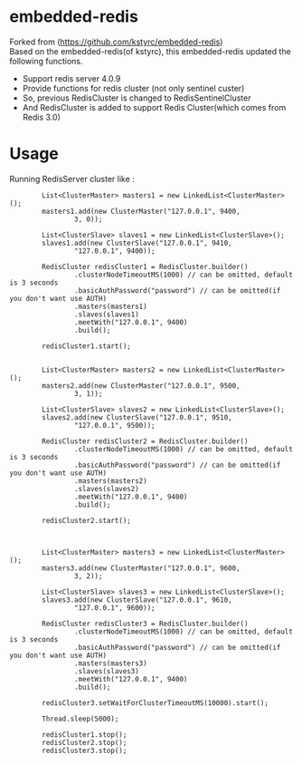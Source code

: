 embedded-redis
==============

Forked from (https://github.com/kstyrc/embedded-redis)</br>
Based on the embedded-redis(of kstyrc), this embedded-redis updated the following functions.
- Support redis server 4.0.9
- Provide functions for redis cluster (not only sentinel custer)
- So, previous RedisCluster is changed to RedisSentinelCluster
- And RedisCluster is added to support Redis Cluster(which comes from Redis 3.0)

Usage
==============

Running RedisServer cluster like :

```
        List<ClusterMaster> masters1 = new LinkedList<ClusterMaster>();
        masters1.add(new ClusterMaster("127.0.0.1", 9400,
                3, 0));

        List<ClusterSlave> slaves1 = new LinkedList<ClusterSlave>();
        slaves1.add(new ClusterSlave("127.0.0.1", 9410,
                "127.0.0.1", 9400));

        RedisCluster redisCluster1 = RedisCluster.builder()
                .clusterNodeTimeoutMS(1000) // can be omitted, default is 3 seconds
                .basicAuthPassword("password") // can be omitted(if you don't want use AUTH)
                .masters(masters1)
                .slaves(slaves1)
                .meetWith("127.0.0.1", 9400)
                .build();

        redisCluster1.start();


        List<ClusterMaster> masters2 = new LinkedList<ClusterMaster>();
        masters2.add(new ClusterMaster("127.0.0.1", 9500,
                3, 1));

        List<ClusterSlave> slaves2 = new LinkedList<ClusterSlave>();
        slaves2.add(new ClusterSlave("127.0.0.1", 9510,
                "127.0.0.1", 9500));

        RedisCluster redisCluster2 = RedisCluster.builder()
                .clusterNodeTimeoutMS(1000) // can be omitted, default is 3 seconds
                .basicAuthPassword("password") // can be omitted(if you don't want use AUTH)
                .masters(masters2)
                .slaves(slaves2)
                .meetWith("127.0.0.1", 9400)
                .build();

        redisCluster2.start();



        List<ClusterMaster> masters3 = new LinkedList<ClusterMaster>();
        masters3.add(new ClusterMaster("127.0.0.1", 9600,
                3, 2));

        List<ClusterSlave> slaves3 = new LinkedList<ClusterSlave>();
        slaves3.add(new ClusterSlave("127.0.0.1", 9610,
                "127.0.0.1", 9600));

        RedisCluster redisCluster3 = RedisCluster.builder()
                .clusterNodeTimeoutMS(1000) // can be omitted, default is 3 seconds
                .basicAuthPassword("password") // can be omitted(if you don't want use AUTH)
                .masters(masters3)
                .slaves(slaves3)
                .meetWith("127.0.0.1", 9400)
                .build();

        redisCluster3.setWaitForClusterTimeoutMS(10000).start();

        Thread.sleep(5000);

        redisCluster1.stop();
        redisCluster2.stop();
        redisCluster3.stop();
```
